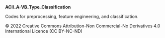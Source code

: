 **ACII_A-VB_Type_Classification**

Codes for preprocessing, feature engineering, and classification.




© 2022 Creative Commons Attribution-Non Commercial-No Derivatives 4.0 International Licence (CC BY-NC-ND)
